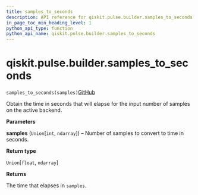 ```yaml
---
title: samples_to_seconds
description: API reference for qiskit.pulse.builder.samples_to_seconds
in_page_toc_min_heading_level: 1
python_api_type: function
python_api_name: qiskit.pulse.builder.samples_to_seconds
---
```


# qiskit.pulse.builder.samples\_to\_seconds

<span id="qiskit.pulse.builder.samples_to_seconds" />

`samples_to_seconds(samples)`[GitHub](https://github.com/qiskit/qiskit/tree/stable/0.39/qiskit/pulse/builder.py "view source code")

Obtain the time in seconds that will elapse for the input number of samples on the active backend.

**Parameters**

**samples** (`Union`\[`int`, `ndarray`]) – Number of samples to convert to time in seconds.

**Return type**

`Union`\[`float`, `ndarray`]

**Returns**

The time that elapses in `samples`.

